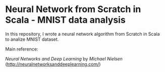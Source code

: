 # Neural Network from Scratch in Scala - MNIST data analysis

In this repository, I wrote a neural network algorithm from Scratch in Scala to analize MNIST dataset.

Main reference:

*Neural Networks and Deep Learning* by *Michael Nielsen* (http://neuralnetworksanddeeplearning.com/)
